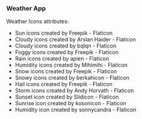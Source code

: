 ### Weather App


Weather Icons attributes:
- Sun icons created by Freepik - Flaticon
- Cloudy icons created by Arslan Haider - Flaticon
- Cloudy icons created by bqlqn - Flaticon
- Foggy icons created by Freepik - Flaticon
- Rain icons created by apien - Flaticon
- Humidity icons created by Mihimihi - Flaticon
- Snow icons created by Freepik - Flaticon
- Snowy icons created by berkahicon - Flaticon
- Hail icons created by Freepik - Flaticon
- Storm icons created by Andy Horvath - Flaticon
- Sunset icon created by Slidicon - Flaticon
- Sunrise icon created by kosonicon - Flaticon
- Humidity icon created by sonnycandra - Flaticon